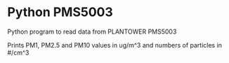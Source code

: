 # Python PMS5003
Python program to read data from PLANTOWER PMS5003

Prints PM1, PM2.5 and PM10 values in ug/m^3 and numbers of particles in #/cm^3

